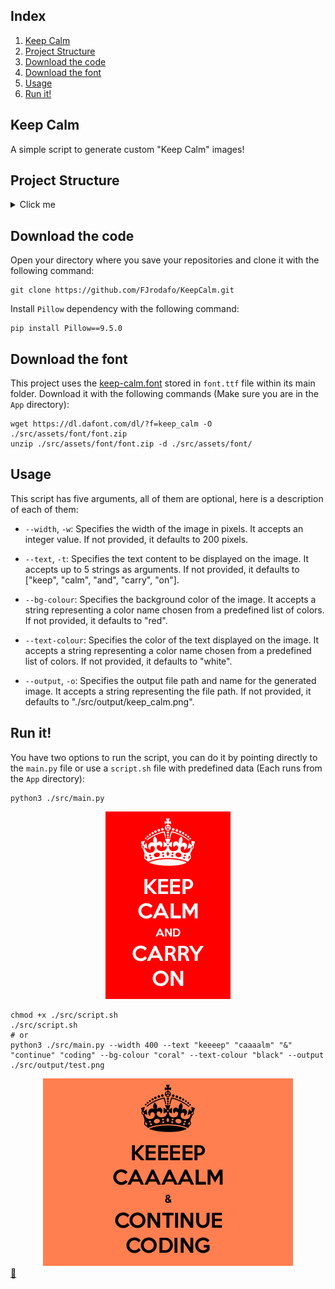 ## Index

1. [Keep Calm](#keep-calm)
2. [Project Structure](#project-structure)
3. [Download the code](#download-the-code)
4. [Download the font](#download-the-font)
5. [Usage](#usage)
6. [Run it!](#run-it)

## Keep Calm

A simple script to generate custom "Keep Calm" images!

## Project Structure
<details>
<summary>Click me</summary>

```
App/
└── src/
    ├── assets/
    |   ├── colours/
    |   |   └── colours.txt
    |   └── font/
    |       └── ...
    ├── output/
    |   ├── keep_calm.png
    |   └── test.png
    ├── main.py
    └── script.sh
```
</details>

## Download the code

Open your directory where you save your repositories and clone it with the following command:

```shell
git clone https://github.com/FJrodafo/KeepCalm.git
```

Install `Pillow` dependency with the following command:

```shell
pip install Pillow==9.5.0
```

## Download the font

This project uses the [keep-calm.font](https://www.dafont.com/keep-calm.font) stored in `font.ttf` file within its main folder. Download it with the following commands (Make sure you are in the `App` directory):

```shell
wget https://dl.dafont.com/dl/?f=keep_calm -O ./src/assets/font/font.zip
unzip ./src/assets/font/font.zip -d ./src/assets/font/
```

## Usage

This script has five arguments, all of them are optional, here is a description of each of them:

- `--width`, `-w`: Specifies the width of the image in pixels. It accepts an integer value. If not provided, it defaults to 200 pixels.

- `--text`, `-t`: Specifies the text content to be displayed on the image. It accepts up to 5 strings as arguments. If not provided, it defaults to ["keep", "calm", "and", "carry", "on"].

- `--bg-colour`: Specifies the background color of the image. It accepts a string representing a color name chosen from a predefined list of colors. If not provided, it defaults to "red".

- `--text-colour`: Specifies the color of the text displayed on the image. It accepts a string representing a color name chosen from a predefined list of colors. If not provided, it defaults to "white".

- `--output`, `-o`: Specifies the output file path and name for the generated image. It accepts a string representing the file path. If not provided, it defaults to "./src/output/keep_calm.png".

## Run it!

You have two options to run the script, you can do it by pointing directly to the `main.py` file or use a `script.sh` file with predefined data (Each runs from the `App` directory):

```shell
python3 ./src/main.py
```

<div align="center">
  <a href="https://github.com/FJrodafo/KeepCalm/blob/main/App/src/output/keep_calm.png">
    <img alt="KEEP CALM AND CARRY ON" src="https://raw.githubusercontent.com/FJrodafo/KeepCalm/main/App/src/output/keep_calm.png">
  </a>
</div>

```shell
chmod +x ./src/script.sh
./src/script.sh
# or
python3 ./src/main.py --width 400 --text "keeeep" "caaaalm" "&" "continue" "coding" --bg-colour "coral" --text-colour "black" --output ./src/output/test.png
```

<div align="center">
  <a href="https://github.com/FJrodafo/KeepCalm/blob/main/App/src/output/test.png">
    <img alt="KEEEEP CAAAALM & CONTINUE CODING" src="https://raw.githubusercontent.com/FJrodafo/KeepCalm/main/App/src/output/test.png">
  </a>
</div>

<link rel="stylesheet" href="./README.css">
<a class="scrollup" href="#top">&#x1F53C</a>